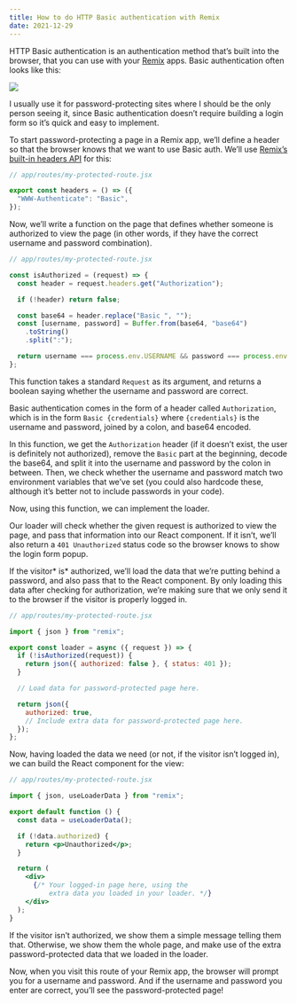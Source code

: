 ```yaml
---
title: How to do HTTP Basic authentication with Remix
date: 2021-12-29
---
```


HTTP Basic authentication is an authentication method that’s built into the browser, that you can use with your [Remix](https://remix.run) apps. Basic authentication often looks like this:

![](/img/posts/remix-basic-auth.png)

I usually use it for password-protecting sites where I should be the only person seeing it, since Basic authentication doesn’t require building a login form so it’s quick and easy to implement.

To start password-protecting a page in a Remix app, we’ll define a header so that the browser knows that we want to use Basic auth. We’ll use [Remix’s built-in headers API](https://remix.run/docs/en/v1/api/conventions#headers) for this:

```javascript
// app/routes/my-protected-route.jsx

export const headers = () => ({
  "WWW-Authenticate": "Basic",
});
```

Now, we’ll write a function on the page that defines whether someone is authorized to view the page (in other words, if they have the correct username and password combination).

```javascript
// app/routes/my-protected-route.jsx

const isAuthorized = (request) => {
  const header = request.headers.get("Authorization");

  if (!header) return false;

  const base64 = header.replace("Basic ", "");
  const [username, password] = Buffer.from(base64, "base64")
    .toString()
    .split(":");

  return username === process.env.USERNAME && password === process.env.PASSWORD;
};
```

This function takes a standard `Request` as its argument, and returns a boolean saying whether the username and password are correct.

Basic authentication comes in the form of a header called `Authorization`, which is in the form `Basic {credentials}` where `{credentials}` is the username and password, joined by a colon, and base64 encoded.

In this function, we get the `Authorization` header (if it doesn’t exist, the user is definitely not authorized), remove the `Basic` part at the beginning, decode the base64, and split it into the username and password by the colon in between. Then, we check whether the username and password match two environment variables that we’ve set (you could also hardcode these, although it’s better not to include passwords in your code).

Now, using this function, we can implement the loader.

Our loader will check whether the given request is authorized to view the page, and pass that information into our React component. If it isn’t, we’ll also return a `401 Unauthorized` status code so the browser knows to show the login form popup.

If the visitor* is* authorized, we’ll load the data that we’re putting behind a password, and also pass that to the React component. By only loading this data after checking for authorization, we’re making sure that we only send it to the browser if the visitor is properly logged in.

```javascript
// app/routes/my-protected-route.jsx

import { json } from "remix";

export const loader = async ({ request }) => {
  if (!isAuthorized(request)) {
    return json({ authorized: false }, { status: 401 });
  }

  // Load data for password-protected page here.

  return json({
    authorized: true,
    // Include extra data for password-protected page here.
  });
};
```

Now, having loaded the data we need (or not, if the visitor isn’t logged in), we can build the React component for the view:

```jsx
// app/routes/my-protected-route.jsx

import { json, useLoaderData } from "remix";

export default function () {
  const data = useLoaderData();

  if (!data.authorized) {
    return <p>Unauthorized</p>;
  }

  return (
    <div>
      {/* Your logged-in page here, using the
          extra data you loaded in your loader. */}
    </div>
  );
}
```

If the visitor isn’t authorized, we show them a simple message telling them that. Otherwise, we show them the whole page, and make use of the extra password-protected data that we loaded in the loader.

Now, when you visit this route of your Remix app, the browser will prompt you for a username and password. And if the username and password you enter are correct, you’ll see the password-protected page!
